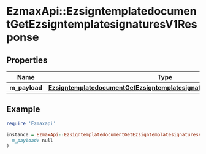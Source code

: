 # EzmaxApi::EzsigntemplatedocumentGetEzsigntemplatesignaturesV1Response

## Properties

| Name | Type | Description | Notes |
| ---- | ---- | ----------- | ----- |
| **m_payload** | [**EzsigntemplatedocumentGetEzsigntemplatesignaturesV1ResponseMPayload**](EzsigntemplatedocumentGetEzsigntemplatesignaturesV1ResponseMPayload.md) |  |  |

## Example

```ruby
require 'Ezmaxapi'

instance = EzmaxApi::EzsigntemplatedocumentGetEzsigntemplatesignaturesV1Response.new(
  m_payload: null
)
```


